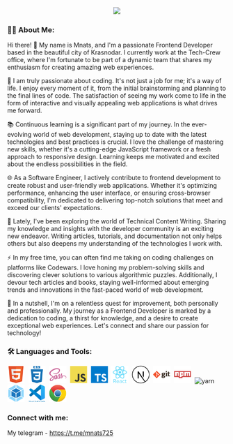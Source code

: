 <div id="header" align="center">
  <img src="https://media.giphy.com/media/M9gbBd9nbDrOTu1Mqx/giphy.gif" width="100"/>
</div>

### :man_technologist: About Me:


Hi there! 👋 My name is Mnats, and I'm a passionate Frontend Developer based in the beautiful city of Krasnodar. I currently work at the Tech-Crew office, where I'm fortunate to be part of a dynamic team that shares my enthusiasm for creating amazing web experiences.

🚀 I am truly passionate about coding. It's not just a job for me; it's a way of life. I enjoy every moment of it, from the initial brainstorming and planning to the final lines of code. The satisfaction of seeing my work come to life in the form of interactive and visually appealing web applications is what drives me forward.

📚 Continuous learning is a significant part of my journey. In the ever-evolving world of web development, staying up to date with the latest technologies and best practices is crucial. I love the challenge of mastering new skills, whether it's a cutting-edge JavaScript framework or a fresh approach to responsive design. Learning keeps me motivated and excited about the endless possibilities in the field.

🌐 As a Software Engineer, I actively contribute to frontend development to create robust and user-friendly web applications. Whether it's optimizing performance, enhancing the user interface, or ensuring cross-browser compatibility, I'm dedicated to delivering top-notch solutions that meet and exceed our clients' expectations.

🌱 Lately, I've been exploring the world of Technical Content Writing. Sharing my knowledge and insights with the developer community is an exciting new endeavor. Writing articles, tutorials, and documentation not only helps others but also deepens my understanding of the technologies I work with.

⚡ In my free time, you can often find me taking on coding challenges on platforms like Codewars. I love honing my problem-solving skills and discovering clever solutions to various algorithmic puzzles. Additionally, I devour tech articles and books, staying well-informed about emerging trends and innovations in the fast-paced world of web development.

🌟 In a nutshell, I'm on a relentless quest for improvement, both personally and professionally. My journey as a Frontend Developer is marked by a dedication to coding, a thirst for knowledge, and a desire to create exceptional web experiences. Let's connect and share our passion for technology! 

### :hammer_and_wrench: Languages and Tools:

<div>
  <img src="https://github.com/devicons/devicon/blob/master/icons/html5/html5-original.svg" title="HTML5" alt="HTML" width="40" height="40"/>&nbsp;
  <img src="https://github.com/devicons/devicon/blob/master/icons/css3/css3-plain-wordmark.svg"  title="CSS3" alt="CSS" width="40" height="40"/>&nbsp;
  <img src="https://github.com/devicons/devicon/blob/master/icons/sass/sass-original.svg" title="SASS" alt="SASS" width="40" height="40"/>&nbsp;
  <img src="https://github.com/devicons/devicon/blob/master/icons/javascript/javascript-original.svg" title="JavaScript" alt="JavaScript" width="40" height="40"/>&nbsp;
  <img src="https://github.com/devicons/devicon/blob/master/icons/typescript/typescript-original.svg" title="TypeScript" alt="TypeScript" width="40" height="40"/>&nbsp;
  <img src="https://github.com/devicons/devicon/blob/master/icons/react/react-original-wordmark.svg" title="React" alt="React" width="40" height="40"/>&nbsp;
  <img src="https://github.com/devicons/devicon/blob/master/icons/nextjs/nextjs-line.svg" title="NextJs" alt="NextJs" width="40" height="40"/>&nbsp;
  <img src="https://github.com/devicons/devicon/blob/master/icons/git/git-original-wordmark.svg" title="Git" alt="Git" width="40" height="40"/>&nbsp;
  <img src="https://github.com/devicons/devicon/blob/master/icons/npm/npm-original-wordmark.svg" title="npm" alt="npm" width="40" height="40"/>&nbsp;
  <img src="https://github.com/devicons/devicon/blob/master/yarn/yarn-original-wordmark.svg" title="yarn" alt="yarn" width="40" height="40"/>&nbsp;
  <img src="https://github.com/devicons/devicon/blob/master/icons/webpack/webpack-original.svg" title="Webpack" alt="Webpack" width="40" height="40"/>&nbsp; 
  <img src="https://github.com/devicons/devicon/blob/master/icons/vscode/vscode-original-wordmark.svg" title="Visual Studio Code" alt="Visual Studio Code" width="40" height="40"/>&nbsp; 
  <img src="https://github.com/devicons/devicon/blob/master/icons/chrome/chrome-original.svg" title="Google Chrome" alt="Google Chrome" width="40" height="40"/>&nbsp; 
</div>

### Connect with me:
My telegram - https://t.me/mnats725
